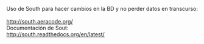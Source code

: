 
<storge>Uso de South para hacer cambios en la BD y no perder datos en transcurso:</storge></br><br>
http://south.aeracode.org/</br>
<storge>Documentación de Sout:</storge></br>
http://south.readthedocs.org/en/latest/
